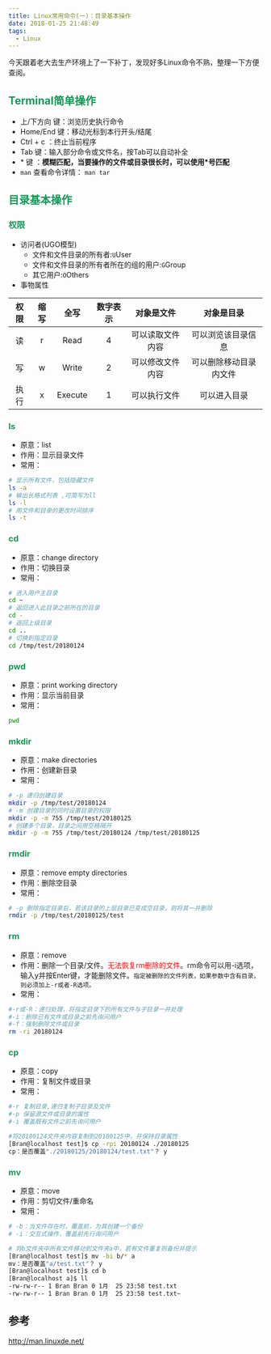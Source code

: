 ```yaml
---
title: Linux常用命令(一)：目录基本操作
date: 2018-01-25 21:48:49
tags:
  - Linux 
---
```


今天跟着老大去生产环境上了一下补丁，发现好多Linux命令不熟，整理一下方便查阅。

<!-- more -->

## <font color = "#159957">Terminal简单操作</font>

* 上/下方向 键：浏览历史执行命令
* Home/End 键：移动光标到本行开头/结尾
* Ctrl + c ：终止当前程序
* Tab 键：输入部分命令或文件名，按Tab可以自动补全
* \* 键 ：**模糊匹配，当要操作的文件或目录很长时，可以使用\*号匹配**
* ``man`` 查看命令详情： ``man tar``

## <font color = "#159957">目录基本操作</font>

### <font color = "#159957">权限</font>

* 访问者(UGO模型)
    * 文件和文件目录的所有者:``U``User 
    * 文件和文件目录的所有者所在的组的用户:``G``Group
    * 其它用户:``O``Others
* 事物属性

| 权限 |  缩写 | 全写 | 数字表示 | 对象是文件 | 对象是目录 |
| :--: | :--: | :--: | :--: | :--: | :--: |
| 读 | r | Read | 4 | 可以读取文件内容 | 可以浏览该目录信息| 
| 写 | w | Write | 2 |可以修改文件内容 | 可以删除移动目录内文件| 
| 执行 | x | Execute | 1 |可以执行文件 | 可以进入目录 |  

### <font color = "#159957">ls</font>

* 原意：list
* 作用：显示目录文件
* 常用：

```Bash
# 显示所有文件，包括隐藏文件
ls -a
# 输出长格式列表 ,可简写为ll
ls -l
# 用文件和目录的更改时间排序
ls -t
```

### <font color = "#159957">cd</font>

* 原意：change directory
* 作用：切换目录
* 常用：

```Bash
# 进入用户主目录
cd ~  
# 返回进入此目录之前所在的目录
cd -
# 返回上级目录
cd ..
# 切换到指定目录
cd /tmp/test/20180124
```

### <font color = "#159957">pwd</font>

* 原意：print working directory
* 作用：显示当前目录
* 常用：

```Bash
pwd
```

### <font color = "#159957">mkdir</font>

* 原意：make directories
* 作用：创建新目录
* 常用：

```Bash
# -p 递归创建目录
mkdir -p /tmp/test/20180124
# -m 创建目录的同时设置目录的权限
mkdir -p -m 755 /tmp/test/20180125
# 创建多个目录，目录之间用空格隔开
mkdir -p -m 755 /tmp/test/20180124 /tmp/test/20180125
```

### <font color = "#159957">rmdir</font>

* 原意：remove empty directories
* 作用：删除空目录
* 常用：

```Bash
# -p 删除指定目录后，若该目录的上层目录已变成空目录，则将其一并删除
rmdir -p /tmp/test/20180125/test
```

### <font color = "#159957">rm</font>

* 原意：remove
* 作用：删除一个目录/文件。<font color="red">无法恢复rm删除的文件</font>。rm命令可以用-i选项，输入y并按Enter键，才能删除文件。``指定被删除的文件列表，如果参数中含有目录，则必须加上-r或者-R选项。``
* 常用：

```Bash
#-r或-R：递归处理，将指定目录下的所有文件与子目录一并处理
#-i：删除已有文件或目录之前先询问用户
#-f：强制删除文件或目录
rm -ri 20180124
```

### <font color = "#159957">cp</font>

* 原意：copy
* 作用：复制文件或目录
* 常用：

```Bash
#-r 复制目录,递归复制子目录及文件
#-p 保留源文件或目录的属性
#-i 覆盖既有文件之前先询问用户

#将20180124文件夹内容复制到20180125中，并保持目录属性
[Bran@localhost test]$ cp -rpi 20180124 ./20180125
cp：是否覆盖"./20180125/20180124/test.txt"？ y
```

### <font color = "#159957">mv</font>

* 原意：move
* 作用：剪切文件/重命名
* 常用：

```Bash
# -b：当文件存在时，覆盖前，为其创建一个备份
# -i：交互式操作，覆盖前先行询问用户

# 将b文件夹中所有文件移动到文件夹a中，若有文件重复则备份并提示
[Bran@localhost test]$ mv -bi b/* a
mv：是否覆盖"a/test.txt"？ y
[Bran@localhost test]$ cd b
[Bran@localhost a]$ ll
-rw-rw-r-- 1 Bran Bran 0 1月  25 23:58 test.txt
-rw-rw-r-- 1 Bran Bran 0 1月  25 23:58 test.txt~
```

## 参考

http://man.linuxde.net/